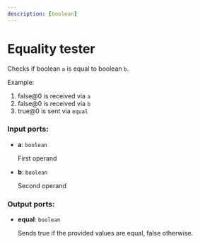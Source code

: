 ```yaml
---
description: [boolean]
---
```


# Equality tester

Checks if boolean `a` is equal to boolean `b`.

Example:

1. false@0 is received via `a`
2. false@0 is received via `b`
3. true@0 is sent via `equal`

### Input ports:

* __a__: ` boolean `

    First operand


* __b__: ` boolean `

    Second operand

### Output ports:

* __equal__: ` boolean `

    Sends true if the provided values are equal, false otherwise.

